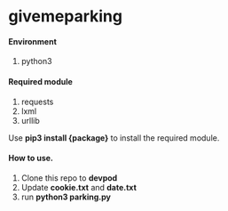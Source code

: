 # givemeparking

#### Environment
1. python3

#### Required module
1. requests
2. lxml
3. urllib

Use **pip3 install {package}** to install the required module.

#### How to use.
1. Clone this repo to **devpod**
2. Update **cookie.txt** and **date.txt**
3. run **python3 parking.py**


